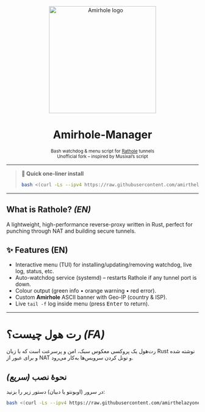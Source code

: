 <p align="center">
  <img src="https://raw.githubusercontent.com/amirthelazyone/Amirhole-Manager/main/.assets/amirhole.svg" width="280" alt="Amirhole logo"/>
</p>

<h1 align="center">Amirhole-Manager</h1>
<p align="center">
  <sub>Bash watchdog &amp; menu script for <a href="https://github.com/rapiz1/rathole">Rathole</a> tunnels</sub><br/>
  <sub>Unofficial fork – inspired by Musixal’s script</sub>
</p>

---

> **📌 Quick one-liner install**  
> ```bash
> bash <(curl -Ls --ipv4 https://raw.githubusercontent.com/amirthelazyone/Amirhole-Manager/main/boat.sh)
> ```

---

## What is Rathole? *(EN)*
A lightweight, high-performance reverse-proxy written in Rust, perfect for punching through NAT and building secure tunnels.

## ✨ Features (EN)
- Interactive menu (TUI) for installing/updating/removing watchdog, live log, status, etc.
- Auto-watchdog service (systemd) – restarts Rathole if any tunnel port is down.
- Colour output (green info • orange warning • red error).
- Custom **Amirhole** ASCII banner with Geo-IP (country & ISP).
- Live `tail -f` log inside menu (press <kbd>Enter</kbd> to return).

---

# رت هول چیست؟ *(FA)*
رت‌هول یک پروکسی معکوس سبک، امن و پرسرعت است که با زبان Rust نوشته شده و برای عبور از NAT و تونل کردن سرویس‌ها به‌کار می‌رود.

## نحوهٔ نصب *(سریع)*
در سرور (اوبونتو یا دبیان) دستور زیر را بزنید:

```bash
bash <(curl -Ls --ipv4 https://raw.githubusercontent.com/amirthelazyone/Amirhole-Manager/main/boat.sh)
